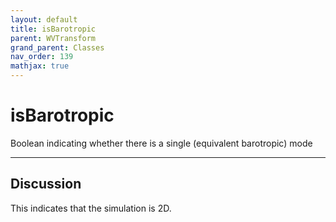 ```yaml
---
layout: default
title: isBarotropic
parent: WVTransform
grand_parent: Classes
nav_order: 139
mathjax: true
---
```


#  isBarotropic

Boolean indicating whether there is a single (equivalent barotropic) mode


---

## Discussion
This indicates that the simulation is 2D.
